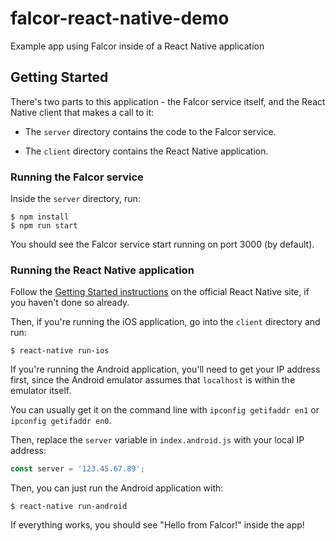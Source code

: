 # falcor-react-native-demo

Example app using Falcor inside of a React Native application

## Getting Started

There's two parts to this application - the Falcor service itself, and the React Native client that makes a call to it:

* The `server` directory contains the code to the Falcor service.

* The `client` directory contains the React Native application.

### Running the Falcor service

Inside the `server` directory, run:

```
$ npm install
$ npm run start
```

You should see the Falcor service start running on port 3000 (by default).

### Running the React Native application

Follow the [Getting Started instructions](https://facebook.github.io/react-native/docs/getting-started.html) on the official React Native site, if you haven't done so already.

Then, if you're running the iOS application, go into the `client` directory and run:
```
$ react-native run-ios
```

If you're running the Android application, you'll need to get your IP address first, since the Android emulator assumes that `localhost` is within the emulator itself.

You can usually get it on the command line with `ipconfig getifaddr en1` or `ipconfig getifaddr en0`.

Then, replace the `server` variable in `index.android.js` with your local IP address:
```js
const server = '123.45.67.89';
```

Then, you can just run the Android application with:
```
$ react-native run-android
```

If everything works, you should see "Hello from Falcor!" inside the app!

